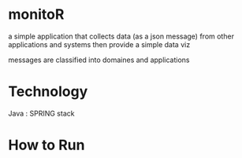 monitoR
=======

a simple application that collects data (as a json message) from other applications and systems then provide a simple data viz

messages are classified into domaines and applications


Technology 
==========

Java : SPRING stack 


How to Run
==========


